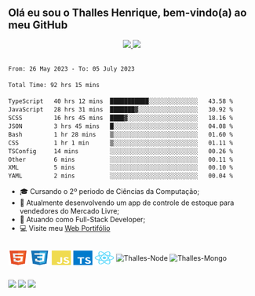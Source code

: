 ## Olá eu sou o Thalles Henrique, bem-vindo(a) ao meu GitHub

<div align="center">
  <a href="https://github.com/Thalles-HsA">
  <img height="180em" src="https://github-readme-stats.vercel.app/api?username=Thalles-HsA&show_icons=true&theme=radical&include_all_commits=true&count_private=true"/>
  <img height="180em" src="https://github-readme-stats.vercel.app/api/top-langs/?username=Thalles-HsA&exclude_repo=github-readme-stats,Pong,Freeway-JS&langs_count=5&theme=radical"/>
</div><br>
  
  <!--START_SECTION:waka-->

```txt
From: 26 May 2023 - To: 05 July 2023

Total Time: 92 hrs 15 mins

TypeScript   40 hrs 12 mins  ███████████░░░░░░░░░░░░░░   43.58 %
JavaScript   28 hrs 31 mins  ███████▓░░░░░░░░░░░░░░░░░   30.92 %
SCSS         16 hrs 45 mins  ████▓░░░░░░░░░░░░░░░░░░░░   18.16 %
JSON         3 hrs 45 mins   █░░░░░░░░░░░░░░░░░░░░░░░░   04.08 %
Bash         1 hr 28 mins    ▒░░░░░░░░░░░░░░░░░░░░░░░░   01.60 %
CSS          1 hr 1 min      ▒░░░░░░░░░░░░░░░░░░░░░░░░   01.11 %
TSConfig     14 mins         ░░░░░░░░░░░░░░░░░░░░░░░░░   00.26 %
Other        6 mins          ░░░░░░░░░░░░░░░░░░░░░░░░░   00.11 %
XML          5 mins          ░░░░░░░░░░░░░░░░░░░░░░░░░   00.10 %
YAML         2 mins          ░░░░░░░░░░░░░░░░░░░░░░░░░   00.04 %
```

<!--END_SECTION:waka-->

  - 🎓 Cursando o 2º periodo de Ciências da Computação;
  - 🌱 Atualmente desenvolvendo um app de controle de estoque para vendedores do Mercado Livre;
  - 🎯 Atuando como Full-Stack Developer;
  - 💻 Visite meu [Web Portifólio](https://thalles-hsa.github.io/meu-portifolio-react/)
 
<div style="display: inline_block"><br>
  <img align="center" alt="Thalles-HTML" height="30" width="40" src="https://raw.githubusercontent.com/devicons/devicon/master/icons/html5/html5-original.svg">
  <img align="center" alt="Thalles-CSS" height="30" width="40" src="https://raw.githubusercontent.com/devicons/devicon/master/icons/css3/css3-original.svg">
  <img align="center" alt="Thalles-Js" height="30" width="40" src="https://raw.githubusercontent.com/devicons/devicon/master/icons/javascript/javascript-plain.svg">
  <img align="center" alt="Thalles-Ts" height="30" width="40" src="https://raw.githubusercontent.com/devicons/devicon/master/icons/typescript/typescript-plain.svg">
  <img align="center" alt="Thalles-React" height="30" width="40" src="https://raw.githubusercontent.com/devicons/devicon/master/icons/react/react-original.svg">
  <img align="center" alt="Thalles-Node" height="30" width="40" src="https://cdn.jsdelivr.net/gh/devicons/devicon/icons/nodejs/nodejs-original.svg" />
  <img align="center" alt="Thalles-Mongo" height="30" width="40" src="https://cdn.jsdelivr.net/gh/devicons/devicon/icons/mongodb/mongodb-original.svg" />
  
</div>

 ##
  
<div>
  <a href="https://www.linkedin.com/in/thalles-hsa" target="_blank"><img src="https://img.shields.io/badge/-LinkedIn-%230077B5?style=for-the-badge&logo=linkedin&logoColor=white" target="_blank"></a> 
  <a href="https://instagram.com/thalleshsa" target="_blank"><img src="https://img.shields.io/badge/-Instagram-%23E4405F?style=for-the-badge&logo=instagram&logoColor=white" target="_blank"></a>
  <a href = "mailto:thsa.henrique@gmail.com"><img src="https://img.shields.io/badge/-Gmail-%23333?style=for-the-badge&logo=gmail&logoColor=white" target="_blank"></a>
   
</div>

